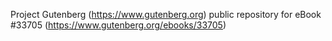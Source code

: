 Project Gutenberg (https://www.gutenberg.org) public repository for eBook #33705 (https://www.gutenberg.org/ebooks/33705)
